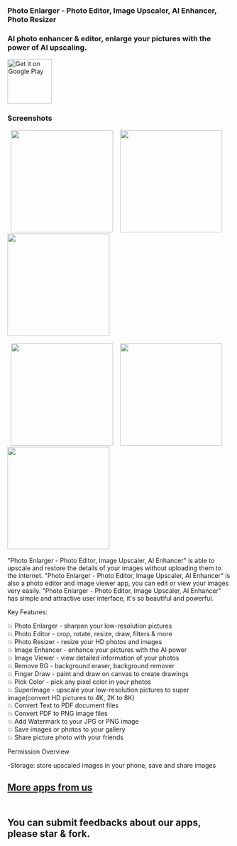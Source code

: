 ### Photo Enlarger - Photo Editor, Image Upscaler, AI Enhancer, Photo Resizer<br/>

### AI photo enhancer & editor, enlarge your pictures with the power of AI upscaling.<br/>

<a href='https://play.google.com/store/apps/details?id=com.smart.photo.enlarge.upscale.enhancer&pcampaignid=pcampaignidMKT-Other-global-all-co-prtnr-py-PartBadge-Mar2515-1'><img height="100" alt='Get it on Google Play' src='https://play.google.com/intl/en_us/badges/static/images/badges/en_badge_web_generic.png'/></a>

### Screenshots
<p>
  <span>&nbsp;</span>
  <img src="https://play-lh.googleusercontent.com/_45SPrwtHF8OTf7UGmb2cv6BigmkPa801dIFayd626DzhPaUYdYd0rMo1LsTs-D0po4=w1052-h592-rw" width="230">
  <span>&nbsp;&nbsp;</span>
  <img src="https://play-lh.googleusercontent.com/Wvg0wYFcjXqgFyZ1ktzxM6f-zmArLpqLbDya3Xp8eD6XaVjIAH76FypznPcJzqHJXQI=w1052-h592-rw" width="230">
  <span>&nbsp;&nbsp;</span>
  <img src="https://play-lh.googleusercontent.com/fCuk8Q_qjLwH-3--YeOumPPUnsDfNzUFbqFshs90rWSBSwzddkDoo7vJjnha6dGcQWM=w1052-h592-rw" width="230">
  <span>&nbsp;</span>
</p>
<p>
  <span>&nbsp;</span>
  <img src="https://play-lh.googleusercontent.com/AYPH9cRi0CtHOy0scV0Q2I9HbDc-WaA2VAToF6HJKJQCHWmETEf8P-jFvGLuLRD13g=w1052-h592-rw" width="230">
  <span>&nbsp;&nbsp;</span>
  <img src="https://play-lh.googleusercontent.com/0DZgq_ucffPSfkZlgvdjfdO6TfvIqJspY5FDSqf5aWejXQJdypnJs9ZfJMMOlYJm4sI=w526-h296-rw" width="230">
  <span>&nbsp;&nbsp;</span>
  <img src="https://play-lh.googleusercontent.com/nmL-64CW913oN_feG9qC3ffyQly2trcdCzGEkooYIuVEt5GnYZc2v1Q7e9oulGTm7Q=w1052-h592-rw" width="230">
  <span>&nbsp;</span>
</p>


"Photo Enlarger - Photo Editor, Image Upscaler, AI Enhancer" is able to upscale and restore the details of your images without uploading them to the internet. "Photo Enlarger - Photo Editor, Image Upscaler, AI Enhancer" is also a photo editor and image viewer app, you can edit or view your images very easily. "Photo Enlarger - Photo Editor, Image Upscaler, AI Enhancer" has simple and attractive user interface, it's so beautiful and powerful.

Key Features:

💥 Photo Enlarger - sharpen your low-resolution pictures<br/>
💥 Photo Editor - crop, rotate, resize, draw, filters & more<br/>
💥 Photo Resizer - resize your HD photos and images<br/>
💥 Image Enhancer - enhance your pictures with the AI power<br/>
💥 Image Viewer - view detailed information of your photos<br/>
💥 Remove BG - background eraser, background remover<br/>
💥 Finger Draw - paint and draw on canvas to create drawings<br/>
💥 Pick Color - pick any pixel color in your photos<br/>
💥 SuperImage - upscale your low-resolution pictures to super image(convert HD pictures to 4K, 2K to 8K)<br/>
💥 Convert Text to PDF document files<br/>
💥 Convert PDF to PNG image files<br/>
💥 Add Watermark to your JPG or PNG image<br/>
💥 Save images or photos to your gallery<br/>
💥 Share picture photo with your friends<br/>

Permission Overview

-Storage: store upscaled images in your phone, save and share images

## [More apps from us](https://play.google.com/store/apps/dev?id=9118687405299306615)<br/><br/>

## You can submit feedbacks about our apps, please star & fork.<br/><br/>
